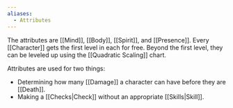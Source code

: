 ```yaml
---
aliases:
  - Attributes
---
```

The attributes are [[Mind]], [[Body]], [[Spirit]], and [[Presence]]. Every [[Character]] gets the first level in each for free. Beyond the first level, they can be leveled up using the [[Quadratic Scaling]] chart.

Attributes are used for two things:
- Determining how many [[Damage]] a character can have before they are [[Death]].
- Making a [[Checks|Check]] without an appropriate [[Skills|Skill]].